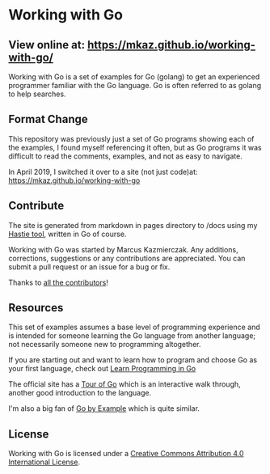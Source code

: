 
# Working with Go

## View online at: https://mkaz.github.io/working-with-go/

Working with Go is a set of examples for Go (golang) to get an experienced programmer familiar with the Go language. Go is often referred to as golang to help searches.

## Format Change

This repository was previously just a set of Go programs showing each of the examples, I found myself referencing it often, but as Go programs it was difficult to read the comments, examples, and not as easy to navigate.

In April 2019, I switched it over to a site (not just code)at: https://mkaz.github.io/working-with-go


## Contribute

The site is generated from markdown in pages directory to /docs using my [Hastie tool](https://github.com/mkaz/hastie), written in Go of course.

Working with Go was started by Marcus Kazmierczak. Any additions, corrections, suggestions or any contributions are appreciated. You can submit a pull request or an issue for a bug or fix.

Thanks to <a href="https://github.com/mkaz/working-with-go/graphs/contributors">all the contributors</a>!


## Resources

This set of examples assumes a base level of programming experience and is intended for someone learning the Go language from another language; not necessarily someone new to programming altogether.

If you are starting out and want to learn how to program and choose Go as your first language, check out [Learn Programming in Go](http://www.golang-book.com/)

The official site has a [Tour of Go](http://tour.golang.org/) which is an interactive walk through, another good introduction to the language.

I'm also a big fan of [Go by Example](https://gobyexample.com/) which is quite similar.

## License

Working with Go is licensed under a <a rel="license" href="http://creativecommons.org/licenses/by/4.0/">Creative Commons Attribution 4.0 International License</a>.

